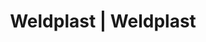 ---
Link: "file:/Users/vinayakpatel/Downloads/www.weldplast.cz/eshop_products_compare/add/eshop-products-variant188"
product_name: "null"
product_id: "null"
title: "Weldplast | Weldplast"
product_desc: ""
product_specs: ""
product_downloads: ""
href: ""
accessories: ""
similar_products: ""
---